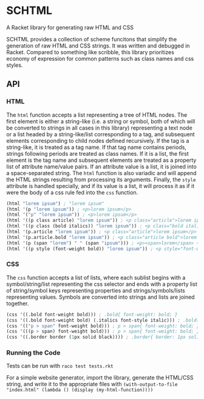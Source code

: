 # SCHTML
A Racket library for generating raw HTML and CSS

SCHTML provides a collection of scheme funcitons that simplify the generation of raw HTML and CSS strings. It was written and debugged in Racket. Compared to something like scribble, this library prioritizes economy of expression for common patterns such as class names and css styles.

## API

### HTML

The `html` function accepts a list representing a tree of HTML nodes. The first element is either a string-like (i.e. a string or symbol, both of which will be converted to strings in all cases in this library) representing a text node or a list headed by a string-like/list corresponding to a tag, and subsequent elements corresponding to child nodes defined recursively. If the tag is a string-like, it is treated as a tag name. If that tag name contains periods, strings following periods are treated as class names. If it is a list, the first element is the tag name and subsequent elements are treated as a property list of attribute name/value pairs. If an attribute value is a list, it is joined into a space-separated string. The `html` function is also variadic and will append the HTML strings resulting from processing its arguments. Finally, the `style` attribute is handled specially, and if its value is a list, it will process it as if it were the body of a css rule fed into the `css` function.

```scheme
(html "lorem ipsum") ; "lorem ipsum"
(html '(p "lorem ipsum")) ; <p>lorem ipsum</p>
(html '("p" "lorem ipsum")) ; <p>lorem ipsum</p>
(html '((p class article) "lorem ipsum")) ; <p class="article">lorem ipsum</p>
(html '((p class (bold italics)) "lorem ipsum")) ; <p class="bold italics">lorem ipsum</p>
(html '(p.article "lorem ipsum")) ; <p class="article">lorem ipsum</p>
(html '(p.article.bold "lorem ipsum")) ; <p class="article bold">lorem ipsum</p>
(html '(p (span "lorem") " " (span "ipsum"))) ; <p><span>lorem</span> <span>ipsum</span></p>
(html '((p style (font-weight bold)) "lorem ipsum")) ; <p style="font-weight: bold;">lorem ipsum</p>>
```

### CSS

The `css` function accepts a list of lists, where each sublist begins with a symbol/string/list representing the css selector and ends with a property list of string/symbol keys representing properties and strings/symbols/lists representing values. Symbols are converted into strings and lists are joined together.

```scheme
(css '((.bold font-weight bold))) ; .bold{ font-weight: bold; }
(css '((.bold font-weight bold) (.italics font-style italic))) ; .bold{ font-weight: bold; } .italics { font-style: italic; }
(css '(("p > span" font-weight bold))) ; p > span{ font-weight: bold; }
(css '(((p > span) font-weight bold))) ; p > span{ font-weight: bold; }
(css '((.border border (1px solid black)))) ; .border{ border: 1px solid black }
```

### Running the Code
Tests can be run with `raco test tests.rkt`

For a simple website generator, import the library, generate the HTML/CSS string, and write it to the appropriate files with `(with-output-to-file "index.html" (lambda () (display (my-html-function))))`